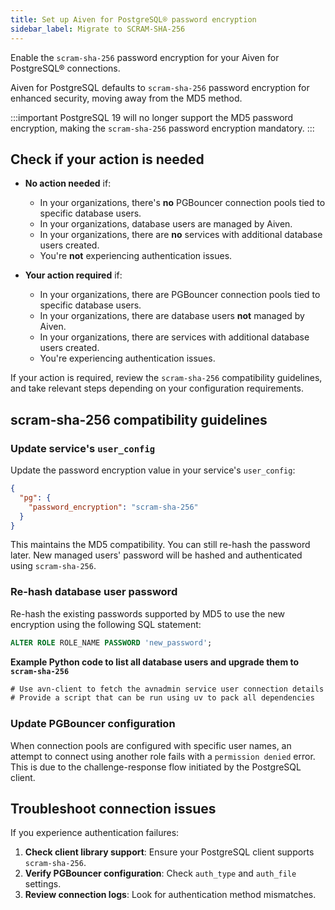 ```yaml
---
title: Set up Aiven for PostgreSQL® password encryption
sidebar_label: Migrate to SCRAM-SHA-256
---
```


Enable the `scram-sha-256` password encryption for your Aiven for PostgreSQL® connections.

Aiven for PostgreSQL defaults to `scram-sha-256` password encryption for enhanced
security, moving away from the MD5 method.

:::important
PostgreSQL 19 will no longer support the MD5 password encryption, making the
`scram-sha-256` password encryption mandatory.
:::

## Check if your action is needed

- **No action needed** if:

  - In your organizations, there's **no** PGBouncer connection pools tied to specific
    database users.
  - In your organizations, database users are managed by Aiven.
  - In your organizations, there are **no** services with additional database users
    created.
  - You're **not** experiencing authentication issues.

- **Your action required** if:

  - In your organizations, there are PGBouncer connection pools tied to specific database
    users.
  - In your organizations, there are database users **not** managed by Aiven.
  - In your organizations, there are services with additional database users created.
  - You're experiencing authentication issues.

If your action is required, review the `scram-sha-256` compatibility guidelines,
and take relevant steps depending on your configuration requirements.

## scram-sha-256 compatibility guidelines

### Update service's `user_config`

Update the password encryption value in your service's `user_config`:

```json
{
  "pg": {
    "password_encryption": "scram-sha-256"
  }
}
```

This maintains the MD5 compatibility. You can still re-hash the password later.
New managed users' password will be hashed and authenticated using `scram-sha-256`.

### Re-hash database user password

Re-hash the existing passwords supported by MD5 to use the new encryption using the
following SQL statement:

```sql
ALTER ROLE ROLE_NAME PASSWORD 'new_password';
```

**Example Python code to list all database users and upgrade them to `scram-sha-256`**

```txt
# Use avn-client to fetch the avnadmin service user connection details
# Provide a script that can be run using uv to pack all dependencies
```

### Update PGBouncer configuration

When connection pools are configured with specific user names, an attempt to connect using
another role fails with a `permission denied` error. This is due to the challenge-response
flow initiated by the PostgreSQL client.

## Troubleshoot connection issues

If you experience authentication failures:

1. **Check client library support**: Ensure your PostgreSQL client supports `scram-sha-256`.
1. **Verify PGBouncer configuration**: Check `auth_type` and `auth_file` settings.
1. **Review connection logs**: Look for authentication method mismatches.
